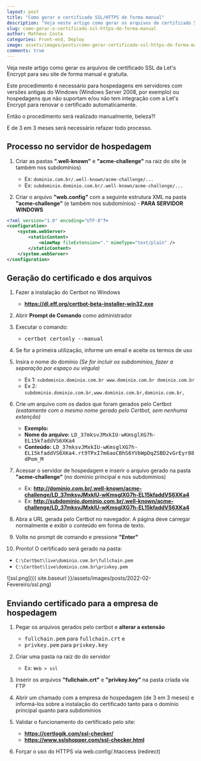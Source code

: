 ```yaml
---
layout: post
title: "Como gerar o certificado SSL/HTTPS de forma manual"
description: "Veja neste artigo como gerar os arquivos de certificado SSL da Let's Encrypt para seu site de forma manual e gratuita."
slug: como-gerar-o-certificado-ssl-https-de-forma-manual
author: Matheus Costa
categories: Front-end, Deploy
image: assets/images/posts/como-gerar-certificado-ssl-https-de-forma-manual.jpg
comments: true
---
```


Veja neste artigo como gerar os arquivos de certificado SSL da Let's Encrypt para seu site de forma manual e gratuita.

Este procedimento é necessário para hospedagens em servidores com versões antigas do Windows (Windows Server 2008, por exemplo) ou hospedagens que não suportam e/ou não tem integração com a Let's Encrypt para renovar o certificado automaticamente.

Então o procedimento será realizado manualmente, beleza?!

E de 3 em 3 meses será necessário refazer todo processo.

## Processo no servidor de hospedagem

1. Criar as pastas **".well-known"** e **"acme-challenge"** na raiz do site (e também nos subdomínios)

   - Ex: `dominio.com.br/.well-known/acme-challenge/...`
   - Ex: `subdominio.dominio.com.br/.well-known/acme-challenge/...`

2. Criar o arquivo **"web.config"** com a seguinte estrutura XML na pasta **"acme-challenge"** (e também nos subdomínios) - **PARA SERVIDOR WINDOWS**

```xml
<?xml version="1.0" encoding="UTF-8"?>
<configuration>
    <system.webServer>
        <staticContent>
            <mimeMap fileExtension="." mimeType="text/plain" />
        </staticContent>
    </system.webServer>
</configuration>
```

## Geração do certificado e dos arquivos

1. Fazer a instalação do Certbot no Windows

   - **<a href="https://dl.eff.org/certbot-beta-installer-win32.exe" rel="noopener noreferrer">https://dl.eff.org/certbot-beta-installer-win32.exe</a>**

2. Abrir **Prompt de Comando** como administrador

3. Executar o comando:

   - <kbd>certbot certonly --manual</kbd>

4. Se for a primeira utilização, informe um email e aceite os termos de uso

5. Insira o nome do domínio _(Se for incluir os subdominios, fazer a separação por espaço ou vírgula)_

   - Ex 1: `subdominio.dominio.com.br www.dominio.com.br dominio.com.br`
   - Ex 2: `subdominio.dominio.com.br,www.dominio.com.br,dominio.com.br,`

6. Crie um arquivo com os dados que foram gerados pelo Certbot _(exatamente com o mesmo nome gerado pelo Certbot, sem nenhuma extenção)_

   - **Exemplo:**
   - **Nome do arquivo:** <kbd>LD_37mksvJMxkIU-wKmsglXG7h-EL15kfaddVS6XKa4</kbd>
   - **Conteúdo:** <kbd>LD_37mksvJMxkIU-wKmsglXG7h-EL15kfaddVS6XKa4.rt9TPxI7m6aoCBhS6YVbWpDqZSBD2vGrEyr88dPom_M</kbd>

7. Acessar o servidor de hospedagem e inserir o arquivo gerado na pasta **"acme-challenge"** (no domínio principal e nos subdominios)

   - Ex: **http://dominio.com.br/.well-known/acme-challenge/LD_37mksvJMxkIU-wKmsglXG7h-EL15kfaddVS6XKa4**
   - Ex: **http://subdominio.dominio.com.br/.well-known/acme-challenge/LD_37mksvJMxkIU-wKmsglXG7h-EL15kfaddVS6XKa4**

8. Abra a URL gerada pelo Certbot no navegador. A página deve carregar normalmente e exibir o conteúdo em forma de texto.

9. Volte no prompt de comando e pressione **"Enter"**

10. Pronto! O certificado será gerado na pasta:

- `C:\Certbot\live\dominio.com.br\fullchain.pem`
- `C:\Certbot\live\dominio.com.br\privkey.pem`

![ssl.png]({{ site.baseurl }}/assets/images/posts/2022-02-Fevereiro/ssl.png)

## Enviando certificado para a empresa de hospedagem

1. Pegar os arquivos gerados pelo certbot e **alterar a extensão**

   - <kbd>fullchain.pem</kbd> para <kbd>fullchain.crt</kbd> e
   - <kbd>privkey.pem</kbd> para <kbd>privkey.key</kbd>

2. Criar uma pasta na raiz do do servidor

   - Ex: `Web > ssl`

3. Inserir os arquivos **"fullchain.crt"** e **"privkey.key"** na pasta criada via FTP

4. Abrir um chamado com a empresa de hospedagem (de 3 em 3 meses) e informá-los sobre a instalação do certificado tanto para o domínio principal quanto para subdomínios

5. Validar o funcionamento do certificado pelo site:

   - **<a href="https://certlogik.com/ssl-checker/" rel="noopener noreferrer">https://certlogik.com/ssl-checker/</a>**
   - **<a href="https://www.sslshopper.com/ssl-checker.html" rel="noopener noreferrer">https://www.sslshopper.com/ssl-checker.html</a>**

6. Forçar o uso do HTTPS via web.config/.htaccess (redirect)
